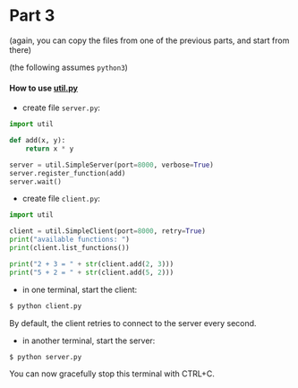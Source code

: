 # Part 3

(again, you can copy the files from one of the previous parts, and start from there)

(the following assumes `python3`)

#### How to use [util.py](util.py)

- create file `server.py`:

```python
import util

def add(x, y):
    return x * y

server = util.SimpleServer(port=8000, verbose=True)
server.register_function(add)
server.wait()
```

- create file `client.py`:

```python
import util

client = util.SimpleClient(port=8000, retry=True)
print("available functions: ")
print(client.list_functions())

print("2 + 3 = " + str(client.add(2, 3)))
print("5 + 2 = " + str(client.add(5, 2)))
```

- in one terminal, start the client:

```bash
$ python client.py
```

By default, the client retries to connect to the server every second.

- in another terminal, start the server:

```bash
$ python server.py
```

You can now gracefully stop this terminal with CTRL+C.
